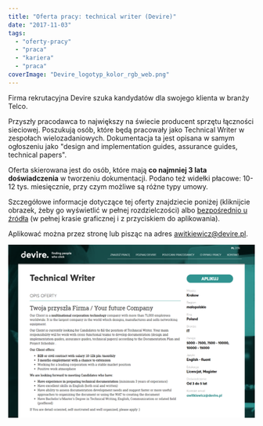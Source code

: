 ```yaml
---
title: "Oferta pracy: technical writer (Devire)"
date: "2017-11-03"
tags:
  - "oferty-pracy"
  - "praca"
  - "kariera"
  - "praca"
coverImage: "Devire_logotyp_kolor_rgb_web.png"
---
```


Firma rekrutacyjna Devire szuka kandydatów dla swojego klienta w branży Telco.

Przyszły pracodawca to największy na świecie producent sprzętu łączności
sieciowej. Poszukują osób, które będą pracowały jako Technical Writer w
zespołach wielozadaniowych. Dokumentacja ta jest opisana w samym ogłoszeniu jako
"design and implementation guides, assurance guides, technical papers".

Oferta skierowana jest do osób, które mają **co najmniej 3 lata doświadczenia**
w tworzeniu dokumentacji. Podano też widełki płacowe: 10-12 tys. miesięcznie,
przy czym możliwe są różne typy umowy.

Szczegółowe informacje dotyczące tej oferty znajdziecie poniżej (kliknijcie
obrazek, żeby go wyświetlić w pełnej rozdzielczości)
albo [bezpośrednio u źródła](http://www.devire.pl/pojedyncza-oferta/?oferta=1665) (w
pełnej krasie graficznej i z przyciskiem do aplikowania).

Aplikować można przez stronę lub pisząc na
adres [awitkiewicz@devire.pl](mailto:awitkiewicz@devire.pl).

[![zrzut ekranu z ofertą pracy devire](images/devire-tech-writer-oferta.png)](http://techwriter.pl/wp-content/uploads/2017/11/devire-tech-writer-oferta.png)
